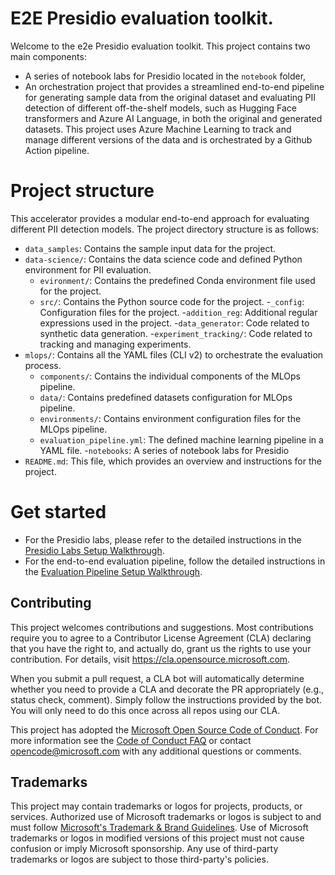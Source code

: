 # E2E Presidio evaluation toolkit.

Welcome to the e2e Presidio evaluation toolkit. This project contains two main components: 
- A series of notebook labs for Presidio located in the `notebook` folder, 
- An orchestration project that provides a streamlined end-to-end pipeline for generating sample data from the original dataset and evaluating PII detection of different off-the-shelf models, such as Hugging Face transformers and Azure AI Language, in both the original and generated datasets. This project uses Azure Machine Learning to track and manage different versions of the data and is orchestrated by a Github Action pipeline.

# Project structure
This accelerator provides a modular end-to-end approach for evaluating different PII detection models. The project directory structure is as follows:

- `data_samples`: Contains the sample input data for the project.
- `data-science/`: Contains the data science code and defined Python environment for PII evaluation.
  - `evironment/`: Contains the predefined Conda environment file used for the project.
  - `src/`: Contains the Python source code for the project.
    -`_config`: Configuration files for the project.
    -`addition_reg`: Additional regular expressions used in the project.
    -`data_generator`: Code related to synthetic data generation.
    -`experiment_tracking/`: Code related to tracking and managing experiments.
- `mlops/`: Contains all the YAML files (CLI v2) to orchestrate the evaluation process.
  - `components/`: Contains the individual components of the MLOps pipeline. 
  - `data/`: Contains predefined datasets configuration for MLOps pipeline.
  - `environments/`: Contains environment configuration files for the MLOps pipeline.
  - `evaluation_pipeline.yml`: The defined machine learning pipeline in a YAML file.
-`notebooks`: A series of notebook labs for Presidio
- `README.md`: This file, which provides an overview and instructions for the project.

# Get started
- For the Presidio labs, please refer to the detailed instructions in the [Presidio Labs Setup Walkthrough](notebooks/lab_getstarted.md).
- For the end-to-end evaluation pipeline, follow the detailed instructions in the [Evaluation Pipeline Setup Walkthrough](docs/evaluation_pipeline_setup_walkthrough.md).

## Contributing
This project welcomes contributions and suggestions.  Most contributions require you to agree to a
Contributor License Agreement (CLA) declaring that you have the right to, and actually do, grant us
the rights to use your contribution. For details, visit https://cla.opensource.microsoft.com.

When you submit a pull request, a CLA bot will automatically determine whether you need to provide
a CLA and decorate the PR appropriately (e.g., status check, comment). Simply follow the instructions
provided by the bot. You will only need to do this once across all repos using our CLA.

This project has adopted the [Microsoft Open Source Code of Conduct](https://opensource.microsoft.com/codeofconduct/).
For more information see the [Code of Conduct FAQ](https://opensource.microsoft.com/codeofconduct/faq/) or
contact [opencode@microsoft.com](mailto:opencode@microsoft.com) with any additional questions or comments.

## Trademarks

This project may contain trademarks or logos for projects, products, or services. Authorized use of Microsoft 
trademarks or logos is subject to and must follow 
[Microsoft's Trademark & Brand Guidelines](https://www.microsoft.com/en-us/legal/intellectualproperty/trademarks/usage/general).
Use of Microsoft trademarks or logos in modified versions of this project must not cause confusion or imply Microsoft sponsorship.
Any use of third-party trademarks or logos are subject to those third-party's policies.
